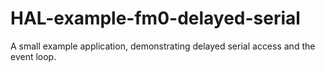 # HAL-example-fm0-delayed-serial
A small example application, demonstrating delayed serial access and the event loop.
